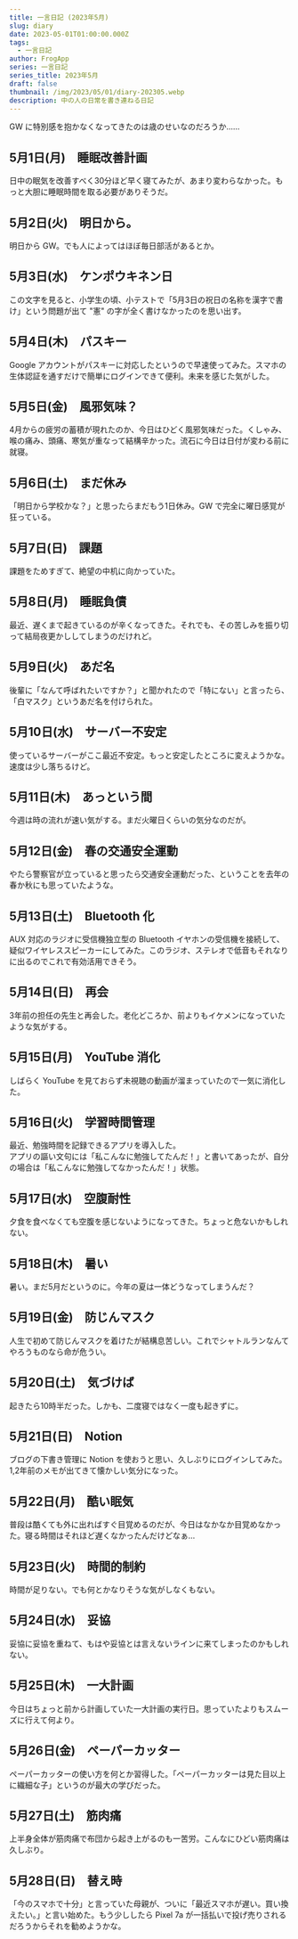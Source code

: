 ```yaml
---
title: 一言日記 (2023年5月)
slug: diary
date: 2023-05-01T01:00:00.000Z
tags:
  - 一言日記
author: FrogApp
series: 一言日記
series_title: 2023年5月
draft: false
thumbnail: /img/2023/05/01/diary-202305.webp
description: 中の人の日常を書き連ねる日記
---
```


GW に特別感を抱かなくなってきたのは歳のせいなのだろうか……

## 5月1日(月)　睡眠改善計画

日中の眠気を改善すべく30分ほど早く寝てみたが、あまり変わらなかった。もっと大胆に睡眠時間を取る必要がありそうだ。

## 5月2日(火)　明日から。

明日から GW。でも人によってはほぼ毎日部活があるとか。

## 5月3日(水)　ケンポウキネン日

この文字を見ると、小学生の頃、小テストで「5月3日の祝日の名称を漢字で書け」という問題が出て "憲" の字が全く書けなかったのを思い出す。

## 5月4日(木)　パスキー

Google アカウントがパスキーに対応したというので早速使ってみた。スマホの生体認証を通すだけで簡単にログインできて便利。未来を感じた気がした。

## 5月5日(金)　風邪気味？

4月からの疲労の蓄積が現れたのか、今日はひどく風邪気味だった。くしゃみ、喉の痛み、頭痛、寒気が重なって結構辛かった。流石に今日は日付が変わる前に就寝。

## 5月6日(土)　まだ休み

「明日から学校かな？」と思ったらまだもう1日休み。GW で完全に曜日感覚が狂っている。

## 5月7日(日)　課題

課題をためすぎて、絶望の中机に向かっていた。

## 5月8日(月)　睡眠負債

最近、遅くまで起きているのが辛くなってきた。それでも、その苦しみを振り切って結局夜更かししてしまうのだけれど。

## 5月9日(火)　あだ名

後輩に「なんて呼ばれたいですか？」と聞かれたので「特にない」と言ったら、「白マスク」というあだ名を付けられた。

## 5月10日(水)　サーバー不安定

使っているサーバーがここ最近不安定。もっと安定したところに変えようかな。速度は少し落ちるけど。

## 5月11日(木)　あっという間

今週は時の流れが速い気がする。まだ火曜日くらいの気分なのだが。

## 5月12日(金)　春の交通安全運動

やたら警察官が立っていると思ったら交通安全運動だった、ということを去年の春か秋にも思っていたような。

## 5月13日(土)　Bluetooth 化

AUX 対応のラジオに受信機独立型の Bluetooth イヤホンの受信機を接続して、疑似ワイヤレススピーカーにしてみた。このラジオ、ステレオで低音もそれなりに出るのでこれで有効活用できそう。

## 5月14日(日)　再会

3年前の担任の先生と再会した。老化どころか、前よりもイケメンになっていたような気がする。

## 5月15日(月)　YouTube 消化

しばらく YouTube を見ておらず未視聴の動画が溜まっていたので一気に消化した。

## 5月16日(火)　学習時間管理

最近、勉強時間を記録できるアプリを導入した。\
アプリの謳い文句には「私こんなに勉強してたんだ！」と書いてあったが、自分の場合は「私こんなに勉強してなかったんだ！」状態。

## 5月17日(水)　空腹耐性

夕食を食べなくても空腹を感じないようになってきた。ちょっと危ないかもしれない。

## 5月18日(木)　暑い

暑い。まだ5月だというのに。今年の夏は一体どうなってしまうんだ？

## 5月19日(金)　防じんマスク

人生で初めて防じんマスクを着けたが結構息苦しい。これでシャトルランなんてやろうものなら命が危うい。

## 5月20日(土)　気づけば

起きたら10時半だった。しかも、二度寝ではなく一度も起きずに。

## 5月21日(日)　Notion

ブログの下書き管理に Notion を使おうと思い、久しぶりにログインしてみた。1,2年前のメモが出てきて懐かしい気分になった。

## 5月22日(月)　酷い眠気

普段は酷くても外に出ればすぐ目覚めるのだが、今日はなかなか目覚めなかった。寝る時間はそれほど遅くなかったんだけどなぁ…

## 5月23日(火)　時間的制約

時間が足りない。でも何とかなりそうな気がしなくもない。

## 5月24日(水)　妥協

妥協に妥協を重ねて、もはや妥協とは言えないラインに来てしまったのかもしれない。

## 5月25日(木)　一大計画

今日はちょっと前から計画していた一大計画の実行日。思っていたよりもスムーズに行えて何より。

## 5月26日(金)　ペーパーカッター

ペーパーカッターの使い方を何とか習得した。「ペーパーカッターは見た目以上に繊細な子」というのが最大の学びだった。

## 5月27日(土)　筋肉痛

上半身全体が筋肉痛で布団から起き上がるのも一苦労。こんなにひどい筋肉痛は久しぶり。

## 5月28日(日)　替え時

「今のスマホで十分」と言っていた母親が、ついに「最近スマホが遅い。買い換えたい。」と言い始めた。もう少ししたら Pixel 7a が一括払いで投げ売りされるだろうからそれを勧めようかな。

